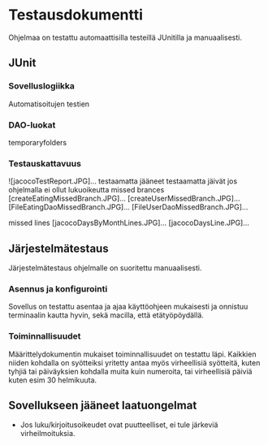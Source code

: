 # Testausdokumentti

Ohjelmaa on testattu automaattisilla testeillä JUnitilla ja manuaalisesti.

## JUnit

### Sovelluslogiikka
Automatisoitujen testien 

### DAO-luokat
temporaryfolders

### Testauskattavuus
![jacocoTestReport.JPG]...
testaamatta jääneet
testaamatta jäivät jos ohjelmalla ei ollut lukuoikeutta 
missed brances
[createEatingMissedBranch.JPG]...
[createUserMissedBranch.JPG]...
[FileEatingDaoMissedBranch.JPG]...
[FileUserDaoMissedBranch.JPG]...

missed lines
[jacocoDaysByMonthLines.JPG]...
[jacocoDaysLine.JPG]...

## Järjestelmätestaus
Järjestelmätestaus ohjelmalle on suoritettu manuaalisesti.

### Asennus ja konfigurointi
Sovellus on testattu asentaa ja ajaa käyttöohjeen mukaisesti ja onnistuu terminaalin kautta hyvin, sekä macilla, että etätyöpöydällä.

### Toiminnallisuudet
Määrittelydokumentin mukaiset toiminnallisuudet on testattu läpi. Kaikkien niiden kohdalla on syötteiksi yritetty antaa myös virheellisiä syötteitä, kuten tyhjiä tai päiväyksien kohdalla muita kuin numeroita, tai virheellisiä päiviä kuten esim 30 helmikuuta.

## Sovellukseen jääneet laatuongelmat
 * Jos luku/kirjoitusoikeudet ovat puutteelliset, ei tule järkeviä virheilmoituksia.
